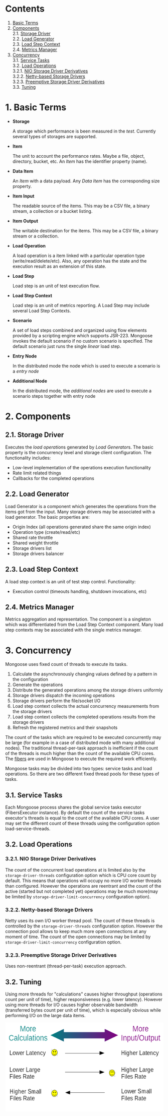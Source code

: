 # Contents

1. [Basic Terms](#1-basic-terms)<br/>
2. [Components](#2-components)<br/>
2.1. [Storage Driver](#21-storage-driver)<br/>
2.2. [Load Generator](#22-load-generator)<br/>
2.3. [Load Step Context](#23-load-step-context)<br/>
2.4. [Metrics Manager](#24-metrics-manager)<br/>
3. [Concurrency](#3-concurrency)<br/>
3.1. [Service Tasks](#31-service-tasks)<br/>
3.2. [Load Operations](#32-load-operations)<br/>
3.2.1. [NIO Storage Driver Derivatives](#321-nio-storage-driver-derivatives)<br/>
3.2.2. [Netty-based Storage Drivers](322-netty-based-storage-drivers)<br/>
3.2.3. [Preemptive Storage Driver Derivatives](#323-preemptive-storage-driver-derivatives)<br/>
3.3. [Tuning](#32-tuning)<br/>

# 1. Basic Terms

* **Storage**

  A storage which performance is been measured in the *test*. Currently
  several types of storages are supported.

* **Item**

  The unit to account the performance rates. Maybe a file, object,
  directory, bucket, etc. An *Item* has the identifier property (name).

* **Data Item**

  An *Item* with a data payload. Any *Data Item* has the corresponding
  size property.

* **Item Input**

  The readable source of the items. This may be a CSV file, a binary
  stream, a collection or a bucket listing.

* **Item Output**

  The writable destination for the items. This may be a CSV file, a
  binary stream or a collection.

* **Load Operation**

  A load operation is a item linked with a particular operation type (write/read/delete/etc). Also, any operation has
  the state and the execution result as an extension of this state.

* **Load Step**

  Load step is an unit of test execution flow.

* **Load Step Context**

  Load step is an unit of metrics reporting. A Load Step may include several Load Step Contexts.

* **Scenario**

  A set of load steps combined and organized using flow elements
  provided by a scripting engine which supports JSR-223. Mongoose
  invokes the default scenario if no custom scenario is specified. The
  default scenario just runs the single *linear* load step.

* **Entry Node**

  In the distributed mode the node which is used to execute a scenario is a *entry node*

* **Additional Node**

  In the distributed mode, the *additional nodes* are used to execute a scenario steps together with entry node

# 2. Components

## 2.1. Storage Driver

Executes the *load operation*s generated by *Load Generator*s. The basic property is the concurrency level and storage
client configuration. The functionality includes:

* Low-level implementation of the operations execution functionality
* Rate limit related things
* Callbacks for the completed operations

## 2.2. Load Generator

Load Generator is a component which generates the operations from the items got from the input. Many storage drivers may
be associated with a load generator. The basic properties are:

* Origin Index (all operations generated share the same origin index)
* Operation type (create/read/etc)
* Shared rate throttle
* Shared weight throttle
* Storage drivers list
* Storage drivers balancer

## 2.3. Load Step Context

A load step context is an unit of test step control. Functionality:

* Execution control (timeouts handling, shutdown invocations, etc)

## 2.4. Metrics Manager

Metrics aggregation and representation. The component is a singleton which was differentiated from the Load Step Context
component. Many load step contexts may be associated with the single metrics manager.

# 3. Concurrency

Mongoose uses fixed count of threads to execute its tasks.

1. Calculate the asynchronously changing values defined by a pattern in the configuration
2. Generate the operations
3. Distribute the generated operations among the storage drivers uniformly
4. Storage drivers dispatch the incoming operations
5. Storage drivers perform the file/socket I/O
6. Load step context collects the actual concurrency measurements from the storage drivers
7. Load step context collects the completed operations results from the storage drivers
8. Refresh the registered metrics and their snapshots

The count of the tasks which are required to be executed concurrently may be large (for example in a case of distributed
mode with many additional nodes). The traditional thread-per-task approach is inefficient if the count of the threads is
much higher than the count of the available CPU cores. The [fibers](https://github.com/akurilov/fiber4j) are used in
Mongoose to execute the required work efficiently.

Mongoose tasks may be divided into two types: service tasks and load operations. So there are two different fixed thread
pools for these types of tasks.

## 3.1. Service Tasks

Each Mongoose process shares the global service tasks executor (FibersExecutor instance). By default the count of
the service tasks executor's threads is equal to the count of the available CPU cores. A user may set the different
count of these threads using the configuration option load-service-threads.

## 3.2. Load Operations

### 3.2.1. NIO Storage Driver Derivatives

The count of the concurrent load operations at is limited also by the `storage-driver-threads` configuration option
which is CPU core count by default. This means that operations will occupy no more I/O worker threads than configured.
However the operations are reentrant and the count of the active (started but not completed yet) operations may be much
more(may be limited by `storage-driver-limit-concurrency` configuration option).

### 3.2.2. Netty-based Storage Drivers

Netty uses its own I/O worker thread pool. The count of these threads is controlled by the `storage-driver-threads`
configuration option. However the connection pool allows to keep much more open connections at any moment of time. The
count of the open connections may be limited by `storage-driver-limit-concurrency` configuration option.

### 3.2.3. Preemptive Storage Driver Derivatives

Uses non-reentrant (thread-per-task) execution approach.

## 3.2. Tuning

Using more threads for "calculations" causes higher throughput (operations count per unit of time), higher
responsiveness (e.g. lower latency). However using more threads for I/O causes higher observable bandwidth (transferred
bytes count per unit of time), which is especially obvious while performing I/O on the large data items.

![Calc vs I/O balance](../../images/calc_vs_io_problem.png)
